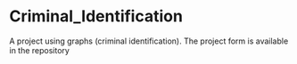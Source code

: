 # Criminal_Identification
A project using graphs (criminal identification). The project form is available in the repository

